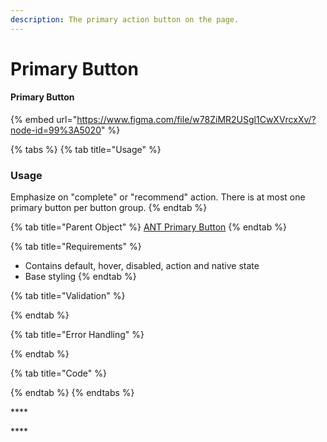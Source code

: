 ```yaml
---
description: The primary action button on the page.
---
```


# Primary Button

#### Primary Button

{% embed url="https://www.figma.com/file/w78ZiMR2USgl1CwXVrcxXv/?node-id=99%3A5020" %}

{% tabs %}
{% tab title="Usage" %}
### Usage

Emphasize on "complete" or "recommend" action. There is at most one primary button per button group.
{% endtab %}

{% tab title="Parent Object" %}
[ANT Primary Button](https://ant.design/components/button/)
{% endtab %}

{% tab title="Requirements" %}
* Contains default, hover, disabled, action and native state
* Base styling
{% endtab %}

{% tab title="Validation" %}

{% endtab %}

{% tab title="Error Handling" %}

{% endtab %}

{% tab title="Code" %}

{% endtab %}
{% endtabs %}

\*\*\*\*

\*\*\*\*

